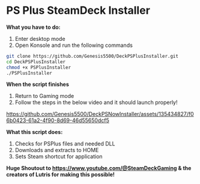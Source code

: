 **PS Plus SteamDeck Installer**
==============

**What you have to do:**
1. Enter desktop mode
2. Open Konsole and run the following commands

```bash
git clone https://github.com/Genesis5500/DeckPSPlusInstaller.git
cd DeckPSPlusInstaller
chmod +x PSPlusInstaller
./PSPlusInstaller
```


**When the script finishes**
1. Return to Gaming mode
2. Follow the steps in the below video and it should launch properly!

https://github.com/Genesis5500/DeckPSNowInstaller/assets/135434827/f06b0423-61a2-4f90-8d69-46d55650dcf5



**What this script does:**
1. Checks for PSPlus files and needed DLL
2. Downloads and extracts to HOME
3. Sets Steam shortcut for application

**Huge Shoutout to https://www.youtube.com/@SteamDeckGaming & the creators of Lutris for making this possible!**
